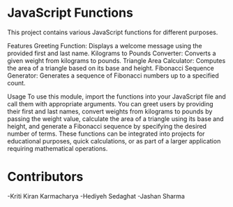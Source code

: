 # JavaScript Functions

This project contains various JavaScript functions for different purposes.

Features
Greeting Function: Displays a welcome message using the provided first and last name.
Kilograms to Pounds Converter: Converts a given weight from kilograms to pounds.
Triangle Area Calculator: Computes the area of a triangle based on its base and height.
Fibonacci Sequence Generator: Generates a sequence of Fibonacci numbers up to a specified count.

Usage
To use this module, import the functions into your JavaScript file and call them with appropriate arguments. You can greet users by providing their first and last names, convert weights from kilograms to pounds by passing the weight value, calculate the area of a triangle using its base and height, and generate a Fibonacci sequence by specifying the desired number of terms. These functions can be integrated into projects for educational purposes, quick calculations, or as part of a larger application requiring mathematical operations.

# Contributors

-Kriti Kiran Karmacharya
-Hediyeh Sedaghat
-Jashan Sharma
